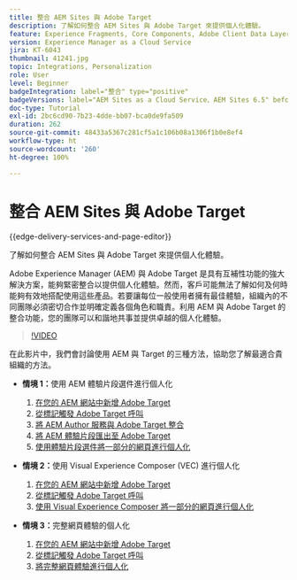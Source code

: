 ```yaml
---
title: 整合 AEM Sites 與 Adobe Target
description: 了解如何整合 AEM Sites 與 Adobe Target 來提供個人化體驗。
feature: Experience Fragments, Core Components, Adobe Client Data Layer
version: Experience Manager as a Cloud Service
jira: KT-6043
thumbnail: 41241.jpg
topic: Integrations, Personalization
role: User
level: Beginner
badgeIntegration: label="整合" type="positive"
badgeVersions: label="AEM Sites as a Cloud Service、AEM Sites 6.5" before-title="false"
doc-type: Tutorial
exl-id: 2bc6cd90-7b23-4dde-bb07-bca0de9fa509
duration: 262
source-git-commit: 48433a5367c281cf5a1c106b08a1306f1b0e8ef4
workflow-type: ht
source-wordcount: '260'
ht-degree: 100%

---
```


# 整合 AEM Sites 與 Adobe Target

{{edge-delivery-services-and-page-editor}}

了解如何整合 AEM Sites 與 Adobe Target 來提供個人化體驗。

Adobe Experience Manager (AEM) 與 Adobe Target 是具有互補性功能的強大解決方案，能夠緊密整合以提供個人化體驗。然而，客戶可能無法了解如何及何時能夠有效地搭配使用這些產品。若要讓每位一般使用者擁有最佳體驗，組織內的不同團隊必須密切合作並明確定義各個角色和職責。利用 AEM 與 Adobe Target 的整合功能，您的團隊可以和諧地共事並提供卓越的個人化體驗。

>[!VIDEO](https://video.tv.adobe.com/v/41241?quality=12&learn=on)

在此影片中，我們會討論使用 AEM 與 Target 的三種方法，協助您了解最適合貴組織的方法。

* __情境 1：__&#x200B;使用 AEM 體驗片段選件進行個人化

   1. [在您的 AEM 網站中新增 Adobe Target](./add-target-launch-extension.md)
   1. [從標記觸發 Adobe Target 呼叫](./load-and-fire-target.md)
   1. [將 AEM Author 服務與 Adobe Target 整合](./setup-aem-target-cloud-service.md)
   1. [將 AEM 體驗片段匯出至 Adobe Target](./export-experience-fragment-target.md)
   1. [使用體驗片段選件將一部分的網頁進行個人化](./create-target-activity.md)

* __情境 2：__&#x200B;使用 Visual Experience Composer (VEC) 進行個人化

   1. [在您的 AEM 網站中新增 Adobe Target](./add-target-launch-extension.md)
   1. [從標記觸發 Adobe Target 呼叫](./load-and-fire-target.md)
   1. [使用 Visual Experience Composer 將一部分的網頁進行個人化](./personalization-using-vec.md)

* __情境 3：__&#x200B;完整網頁體驗的個人化

   1. [在您的 AEM 網站中新增 Adobe Target](./add-target-launch-extension.md)
   1. [從標記觸發 Adobe Target 呼叫](./load-and-fire-target.md)
   1. [將完整網頁體驗進行個人化](./personalization-web-page.md)
